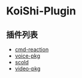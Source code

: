 # KoiShi-Plugin

## 插件列表

- [cmd-reaction](https://github.com/Bi8Biu/KoiShi-Plugin/tree/cmd-reaction/external/cmd-reaction)
- [voice-pkg](https://github.com/Bi8Biu/KoiShi-Plugin/tree/voice-pkg/external/voice-pkg)
- [scold](https://github.com/Bi8Biu/KoiShi-Plugin/tree/scold/external/scold)
- [video-pkg](https://github.com/Bi8Biu/KoiShi-Plugin/tree/video-pkg/external/video-pkg)
